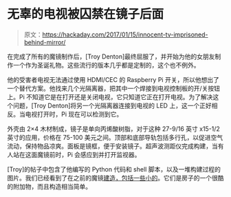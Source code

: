# 无辜的电视被囚禁在镜子后面

> 原文：<https://hackaday.com/2017/01/15/innocent-tv-imprisoned-behind-mirror/>

在完成了所有的魔镜制作后，[Troy Denton]最终屈服了，并开始为他的女朋友制作一个作为圣诞礼物。这些流行的版本几乎都是定制的，这个也不例外。

他的受害者电视无法通过使用 HDMI/CEC 的 Raspberry Pi 开关，所以他想出了一个替代方案。他找来几个光隔离器，把其中一个焊接到电视控制板的开/关按钮上。Pi 不知道它是在打开还是关闭电视，它只知道它正在打开电视。为了解决这个问题，[Troy Denton]将另一个光隔离器连接到电视的 LED 上，这一个正好相反。当电视打开时，Pi 现在可以检测到它。

外壳由 2×4 木材制成，镜子是单向丙烯酸树脂，对于这种 27-9/16 英寸 x15-1/2 英寸的应用，价格在 75-100 美元之间。顶部和底部导轨包括多行孔，以促进空气流动，保持物品凉爽。面板是镜框，便于安装镜子。超声波测距仪完成构建，当有人站在这面魔镜前时，Pi 会感应到并打开监视器。

[Troy]的帖子中包含了他编写的 Python 代码和 shell 脚本，以及一堆构建过程的图片。我们已经看到了在之前的魔镜[建造，包括一些](https://hackaday.com/2014/05/01/mirror-mirror-on-the-wall/)[小的](https://hackaday.com/2016/02/28/79-smart-mirror-uses-raspberry-pi/)。它们是房子的一个很酷的附加物，而且构造相当简单。